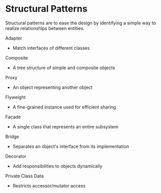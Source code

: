 # Structural Patterns

Structural patterns are to ease the design by identifying a simple way to realize relationships between entities.

Adapter

* Match interfaces of different classes

Composite

* A tree structure of simple and composite objects

Proxy

* An object representing another object

Flyweight

* A fine-grained instance used for efficient sharing

Facade

* A single class that represents an entire subsystem

Bridge

* Separates an object's interface from its implementation

Decorator

* Add responsibilities to objects dynamically

Private Class Data

* Restricts accessor/mutator access



